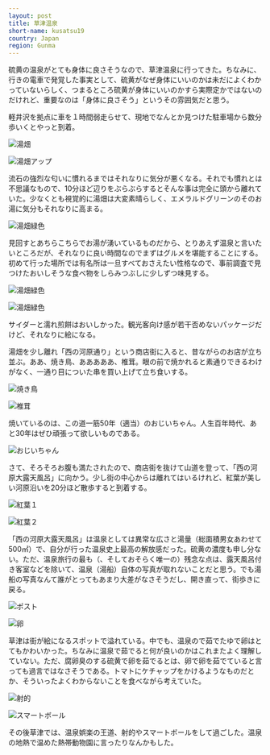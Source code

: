 ```yaml
---
layout: post
title: 草津温泉
short-name: kusatsu19
country: Japan
region: Gunma
---
```

硫黄の温泉がとても身体に良さそうなので、草津温泉に行ってきた。ちなみに、行きの電車で発覚した事実として、硫黄がなぜ身体にいいのかは未だによくわかっていないらしく、つまるところ硫黄が身体にいいのかすら実際定かではないのだけれど、重要なのは「身体に良さそう」というその雰囲気だと思う。

軽井沢を拠点に車を１時間弱走らせて、現地でなんとか見つけた駐車場から数分歩いくとやっと到着。

![湯畑](/assets/images/posts/kusatsu19/yubata.jpg)

![湯畑アップ](/assets/images/posts/kusatsu19/yubata-close.jpg)  

流石の強烈な匂いに慣れるまではそれなりに気分が悪くなる。それでも慣れとは不思議なもので、10分ほど辺りをぶらぶらするとそんな事は完全に頭から離れていた。少なくとも視覚的に湯畑は大変素晴らしく、エメラルドグリーンのそのお湯に気分もそれなりに高まる。

![湯畑緑色](/assets/images/posts/kusatsu19/yubata-green.jpg)  

見回すとあちらこちらでお湯が湧いているものだから、とりあえず温泉と言いたいところだが、それなりに良い時間なのでまずはグルメを堪能することにする。初めて行った場所では有名所は一旦すべておさえたい性格なので、事前調査で見つけたおいしそうな食べ物をしらみつぶしに少しずつ味見する。

![湯畑緑色](/assets/images/posts/kusatsu19/yubata-cider.jpg)  

![湯畑緑色](/assets/images/posts/kusatsu19/senbei.jpg)  

サイダーと濡れ煎餅はおいしかった。観光客向け感が若干否めないパッケージだけど、それなりに絵になる。

湯畑を少し離れ「西の河原通り」という商店街に入ると、昔ながらのお店が立ち並ぶ。ああ、焼き鳥、あああああ、椎茸。眼の前で焼かれると素通りできるわけがなく、一通り目についた串を買い上げて立ち食いする。

![焼き鳥](/assets/images/posts/kusatsu19/yakitori.jpg)  

![椎茸](/assets/images/posts/kusatsu19/shiitake.jpg)  

焼いているのは、この道一筋50年（適当）のおじいちゃん。人生百年時代、あと30年はぜひ頑張って欲しいものである。

![おじいちゃん](/assets/images/posts/kusatsu19/shiitake.jpg)  

さて、そろそろお腹も満たされたので、商店街を抜けて山道を登って、「西の河原大露天風呂」に向かう。少し街の中心からは離れてはいるけれど、紅葉が美しい河原沿いを20分ほど散歩すると到着する。

![紅葉１](/assets/images/posts/kusatsu19/shiitake.jpg)  

![紅葉２](/assets/images/posts/kusatsu19/shiitake.jpg)  

「西の河原大露天風呂」は温泉としては異常な広さと湯量（総面積男女あわせて500㎡）で、自分が行った温泉史上最高の解放感だった。硫黄の濃度も申し分ない。ただ、温泉旅行の最も（、そしておそらく唯一の）残念な点は、露天風呂付き客室などを除いて、温泉（湯船）自体の写真が取れないことだと思う。でも湯船の写真なんて誰がとってもあまり大差がなさそうだし、開き直って、街歩きに戻る。

![ポスト](/assets/images/posts/kusatsu19/shiitake.jpg)  

![卵](/assets/images/posts/kusatsu19/shiitake.jpg)  

草津は街が絵になるスポットで溢れている。中でも、温泉ので茹でたゆで卵はとてもかわいかった。ちなみに温泉で茹でると何が良いのかはこれまたよく理解していない。ただ、腐卵臭のする硫黄で卵を茹でるとは、卵で卵を茹でていると言っても過言ではなさそうである。トマトにケチャップをかけるようなものだとか、そういったよくわからないことを食べながら考えていた。

![射的](/assets/images/posts/kusatsu19/shiitake.jpg)  

![スマートボール](/assets/images/posts/kusatsu19/shiitake.jpg)  

その後草津では、温泉娯楽の王道、射的やスマートボールをして過ごした。温泉の地熱で温めた熱帯動物園に言ったりなんかもした。


